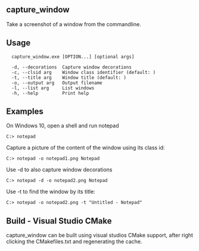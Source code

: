 capture_window
--------------

Take a screenshot of a window from the commandline.

Usage
-----

```
  capture_window.exe [OPTION...] [optional args]

  -d, --decorations  Capture window decorations
  -c, --clsid arg    Window class identifier (default: )
  -t, --title arg    Window title (default: )
  -o, --output arg   Output filename
  -l, --list arg     List windows
  -h, --help         Print help
```

Examples
--------

On Windows 10, open a shell and run notepad

```shell
C:> notepad
```

Capture a picture of the content of the window using its class id:

```shell
C:> notepad -o notepad1.png Notepad
```

Use -d to also capture window decorations

```shell
C:> notepad -d -o notepad2.png Notepad
```


Use -t to find the window by its title:

```shell
C:> notepad -o notepad2.png -t "Untitled - Notepad"
```


Build - Visual Studio CMake
---------------------------

capture_window can be built using visual studios CMake support, after
right clicking the CMakefiles.txt and regenerating the cache.